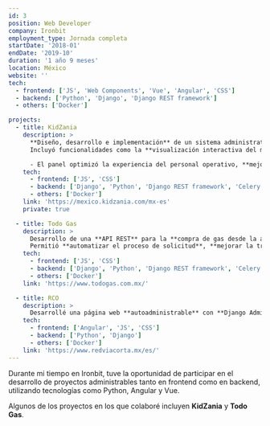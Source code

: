 ```yaml
---
id: 3
position: Web Developer
company: Ironbit
employment_type: Jornada completa
startDate: '2018-01'
endDate: '2019-10'
duration: '1 año 9 meses'
location: México
website: ''
tech:
  - frontend: ['JS', 'Web Components', 'Vue', 'Angular', 'CSS']
  - backend: ['Python', 'Django', 'Django REST framework']
  - others: ['Docker']

projects:
  - title: KidZania
    description: >
      **Diseño, desarrollo e implementación** de un sistema administrativo para la gestión de boletos en las apps móviles de KidZania.  
      Incluyó funcionalidades como la **visualización interactiva del mapa** de sedes y **reglas de asignación inteligente**.  

      - El panel optimizó la experiencia del personal operativo, **mejorando la eficiencia en la asignación de boletos** y **reduciendo errores operativos en más de un 20%**.
    tech:
      - frontend: ['JS', 'CSS']
      - backend: ['Django', 'Python', 'Django REST framework', 'Celery', 'Redis']
      - others: ['Docker']
    link: 'https://mexico.kidzania.com/mx-es'
    private: true

  - title: Todo Gas
    description: >
      Desarrollo de una **API REST** para la **compra de gas desde la app móvil**, incluyendo **seguimiento en tiempo real de pedidos** y visualización de **placas de las pipas asignadas**.  
      Permitió **automatizar el proceso de solicitud**, **mejorar la trazabilidad de las órdenes** y **optimizar la comunicación entre usuarios y operadores**.
    tech:
      - frontend: ['JS', 'CSS']
      - backend: ['Django', 'Python', 'Django REST framework', 'Celery', 'Redis']
      - others: ['Docker']
    link: 'https://www.todogas.com.mx/'

  - title: RCO
    description: >
      Desarrollé una página web **autoadministrable** con **Django Admin**, en la que los cambios realizados desde el panel de administración se reflejan de inmediato en la interfaz creada con **Angular**.
    tech:
      - frontend: ['Angular', 'JS', 'CSS']
      - backend: ['Python', 'Django']
      - others: ['Docker']
    link: 'https://www.redviacorta.mx/es/'
---
```


Durante mi tiempo en Ironbit, tuve la oportunidad de participar en el desarrollo de proyectos administrables tanto en frontend como en backend, utilizando tecnologías como Python, Angular y Vue.

Algunos de los proyectos en los que colaboré incluyen <strong>KidZania</strong> y <strong>Todo Gas</strong>.
